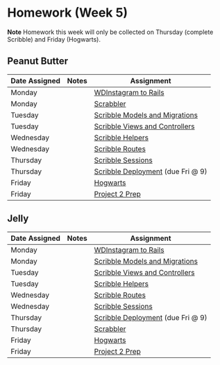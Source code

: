 # Homework (Week 5)

**Note** Homework this week will only be collected on Thursday (complete Scribble) and Friday (Hogwarts).

## Peanut Butter
| Date Assigned | Notes                          | Assignment |
|---------------|--------------------------------|------------|
| Monday        |                                | [WDInstagram to Rails](https://github.com/ga-dc/WDInstgram_rails)  |
| Monday        |                                | [Scrabbler](https://github.com/ga-dc/scrabbler)  |
| Tuesday       |                                | [Scribble Models and Migrations](https://github.com/ga-dc/scribble#models--migrations)   |
| Tuesday       |                                | [Scribble Views and Controllers](https://github.com/ga-dc/scribble#views--controllers)   |
| Wednesday     |                                | [Scribble Helpers](https://github.com/ga-dc/scribble#helpers) |
| Wednesday     |                                | [Scribble Routes](https://github.com/ga-dc/scribble#routes) |
| Thursday      |                                | [Scribble Sessions](https://github.com/ga-dc/scribble#sessions) |
| Thursday      |                                | [Scribble Deployment](https://github.com/ga-dc/scribble#deployment) (due Fri @ 9)|
| Friday        |                                | [Hogwarts](https://github.com/ga-dc/hogwarts_rails) |
| Friday        |                                | [Project 2 Prep](https://github.com/ga-dc/pbj-project2/blob/master/schedule.md#friday-731) |

## Jelly
| Date Assigned | Notes                          | Assignment |
|---------------|--------------------------------|------------|
| Monday        |                                | [WDInstagram to Rails](https://github.com/ga-dc/WDInstgram_rails)  |
| Monday        |                                | [Scribble Models and Migrations](https://github.com/ga-dc/scribble#models--migrations)   |
| Tuesday       |                                | [Scribble Views and Controllers](https://github.com/ga-dc/scribble#views--controllers) |
| Tuesday       |                                | [Scribble Helpers](https://github.com/ga-dc/scribble#helpers) |
| Wednesday     |                                | [Scribble Routes](https://github.com/ga-dc/scribble#routes) |
| Wednesday     |                                | [Scribble Sessions](https://github.com/ga-dc/scribble#sessions) |
| Thursday      |                                | [Scribble Deployment](https://github.com/ga-dc/scribble#deployment) (due Fri @ 9)|
| Thursday      |                                | [Scrabbler](https://github.com/ga-dc/scrabbler)  |
| Friday        |                                | [Hogwarts](https://github.com/ga-dc/hogwarts_rails) |
| Friday        |                                | [Project 2 Prep](https://github.com/ga-dc/pbj-project2/blob/master/schedule.md#friday-731) |

